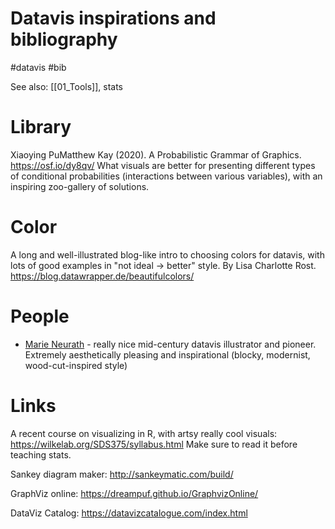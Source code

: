 # Datavis inspirations and bibliography

#datavis #bib

See also: [[01_Tools]], stats

# Library

Xiaoying PuMatthew Kay (2020). A Probabilistic Grammar of Graphics.
https://osf.io/dy8qv/
What visuals are better for presenting different types of conditional probabilities (interactions between various variables), with an inspiring zoo-gallery of solutions.

# Color

A long and well-illustrated blog-like intro to choosing colors for datavis, with lots of good examples in "not ideal → better" style. By Lisa Charlotte Rost.
https://blog.datawrapper.de/beautifulcolors/

# People

* [Marie Neurath](https://medium.com/nightingale/the-missing-legacy-of-marie-neurath-f9800733d1fc) - really nice mid-century datavis illustrator and pioneer. Extremely aesthetically pleasing and inspirational (blocky, modernist, wood-cut-inspired style)

# Links

A recent course on visualizing in R, with artsy really cool visuals:
https://wilkelab.org/SDS375/syllabus.html
Make sure to read it before teaching stats.

Sankey diagram maker:
http://sankeymatic.com/build/

GraphViz online:
https://dreampuf.github.io/GraphvizOnline/

DataViz Catalog:
https://datavizcatalogue.com/index.html